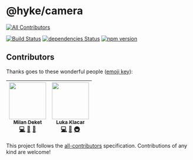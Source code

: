 # @hyke/camera 
[![All Contributors](https://img.shields.io/badge/all_contributors-2-orange.svg?style=flat-square)](#contributors)

[![Build Status](https://travis-ci.org/hyke-generator/camera.svg?branch=master)](https://travis-ci.org/hyke-generator/camera)
[![dependencies Status](https://david-dm.org/hyke-generator/camera/status.svg)](https://david-dm.org/hyke-generator/camera)
[![npm version](https://badge.fury.io/js/%40hyke%2Fcamera.svg)](https://badge.fury.io/js/%40hyke%2Fcamera.svg)


## Contributors

Thanks goes to these wonderful people ([emoji key](https://github.com/kentcdodds/all-contributors#emoji-key)):

<!-- ALL-CONTRIBUTORS-LIST:START - Do not remove or modify this section -->
<!-- prettier-ignore -->
| [<img src="https://avatars0.githubusercontent.com/u/9460508?v=4" width="100px;"/><br /><sub><b>Milan Deket</b></sub>](https://github.com/mdeket)<br />[💻](https://github.com/hyke-generator/@hyke/camera/commits?author=mdeket "Code") [📖](https://github.com/hyke-generator/@hyke/camera/commits?author=mdeket "Documentation") [🤔](#ideas-mdeket "Ideas, Planning, & Feedback") | [<img src="https://avatars2.githubusercontent.com/u/5981418?v=4" width="100px;"/><br /><sub><b>Luka Klacar</b></sub>](https://github.com/lklacar)<br />[💻](https://github.com/hyke-generator/@hyke/camera/commits?author=lklacar "Code") [🤔](#ideas-lklacar "Ideas, Planning, & Feedback") [🚇](#infra-lklacar "Infrastructure (Hosting, Build-Tools, etc)") |
| :---: | :---: |
<!-- ALL-CONTRIBUTORS-LIST:END -->

This project follows the [all-contributors](https://github.com/kentcdodds/all-contributors) specification. Contributions of any kind are welcome!

